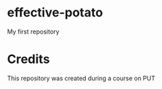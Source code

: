 # effective-potato
My first repository
# Credits
This repository was created during a course on PUT
